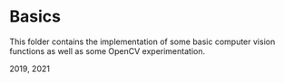 # Basics

This folder contains the implementation of some basic computer vision functions
as well as some OpenCV experimentation.

2019, 2021